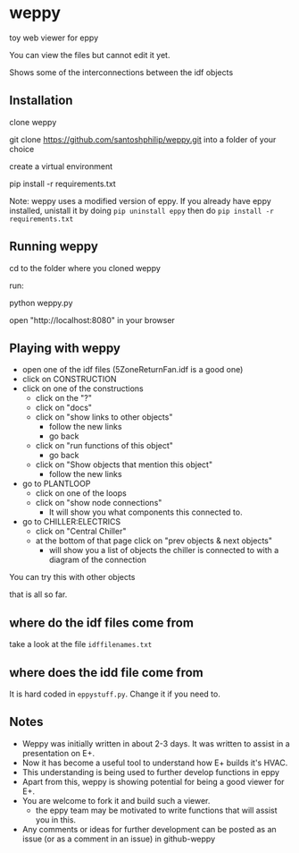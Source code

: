 # weppy
toy web viewer for eppy

You can view the files but cannot edit it yet.

Shows some of the interconnections between the idf objects


## Installation
clone weppy

git clone https://github.com/santoshphilip/weppy.git into a folder of your choice

create a virtual environment

pip install -r requirements.txt

Note: weppy uses a modified version of eppy. If you already have eppy installed, unistall it by doing `pip uninstall eppy` then do `pip install -r requirements.txt`


## Running weppy
cd to the folder where you cloned weppy

run:

python weppy.py

open "http://localhost:8080" in your browser

## Playing with weppy
- open one of the idf files (5ZoneReturnFan.idf is a good one)
- click on CONSTRUCTION
- click on one of the constructions
    - click on the "?"
    - click on "docs"
    - click on "show links to other objects"
        - follow the new links
        - go back
    - click on "run functions of this object"
        - go back
    - click on "Show objects that mention this object"
        - follow the new links
- go to PLANTLOOP
    - click on one of the loops
    - click on "show node connections"
        - It will show you what components this connected to.
- go to CHILLER:ELECTRICS
    - click on "Central Chiller"
    - at the bottom of that page click on "prev objects & next objects"
        - will show you a list of objects the chiller is connected to with a diagram of the connection

You can try this with other objects

that is all so far.

## where do the idf files come from
take a look at the file `idffilenames.txt`

## where does the idd file come from
It is hard coded in `eppystuff.py`. Change it if you need to.

## Notes
- Weppy was initially written in about 2-3 days. It was written to assist in a presentation on E+.
- Now it has become a useful tool to understand how E+ builds it's HVAC.
- This understanding is being used to further develop functions in eppy
- Apart from this, weppy is showing potential for being a good viewer for E+.
- You are welcome to fork it and build such a viewer.
    - the eppy team may be motivated to write functions that will assist you in this.
- Any comments or ideas for further development can be posted as an issue (or as a comment in an issue) in github-weppy

